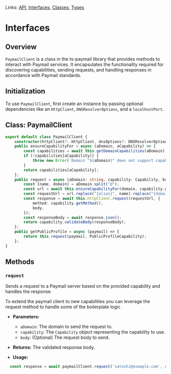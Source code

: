 
Links: [API](#api), [Interfaces](#interfaces), [Classes](#classes), [Types](#types)

# Interfaces

## Overview
`PaymailClient` is a class in the ts-paymail library that provides methods to interact with Paymail services. It encapsulates the functionality required for discovering capabilities, sending requests, and handling responses in accordance with Paymail standards.

## Initialization
To use `PaymailClient`, first create an instance by passing optional dependencies like an `HttpClient`, `DNSResolverOptions`, and a `localhostPort`.


## Class: PaymailClient

```ts
export default class PaymailClient {
    constructor(httpClient?: HttpClient, dnsOptions?: DNSResolverOptions, localhostPort?: number) 
    public ensureCapabilityFor = async (aDomain, aCapability) => {
        const capabilities = await this.getDomainCapabilities(aDomain);
        if (!capabilities[aCapability]) {
            throw new Error(`Domain "${aDomain}" does not support capability "${aCapability}"`);
        }
        return capabilities[aCapability];
    };
    public request = async (aDomain: string, capability: Capability, body?: any) => {
        const [name, domain] = aDomain.split("@");
        const url = await this.ensureCapabilityFor(domain, capability.getCode());
        const requestUrl = url.replace("{alias}", name).replace("{domain.tld}", domain);
        const response = await this.httpClient.request(requestUrl, {
            method: capability.getMethod(),
            body,
        });
        const responseBody = await response.json();
        return capability.validateBody(responseBody);
    };
    public getPublicProfile = async (paymail) => {
        return this.request(paymail, PublicProfileCapability);
    };
}
```

## Methods

### `request`
Sends a request to a Paymail server based on the provided capability and handles the response.

To extend the paymail client to new capabilities you can leverage the request method to handle some of the boilerplate logic

- **Parameters:**
  - `aDomain`: The domain to send the request to.
  - `capability`: The `Capability` object representing the capability to use.
  - `body`: (Optional) The request body to send.

- **Returns:** The validated response body.

- **Usage:**
```ts
  const response = await paymailClient.request('satoshi@example.com', someCapability, requestBody);
```
